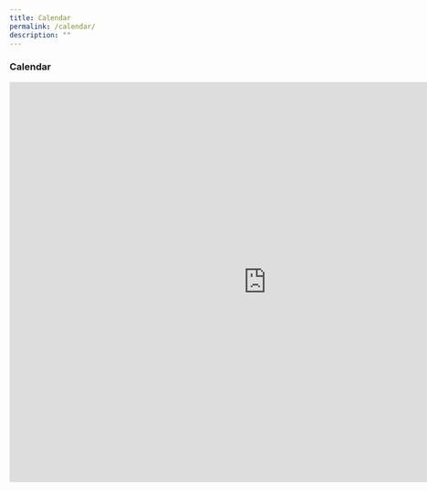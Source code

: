 ```yaml
---
title: Calendar
permalink: /calendar/
description: ""
---
```

### **Calendar**

<iframe src="https://calendar.google.com/calendar/embed?src=cvpspublic%40gmail.com&ctz=Asia%2FSingapore" style="border: 0" width="900" height="700" frameborder="0" scrolling="no"></iframe>